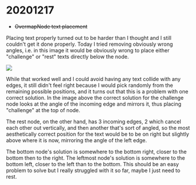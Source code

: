 <!--
title: 20201217
-->

# 20201217

* ~~OvermapNode text placement~~

Placing text properly turned out to be harder than I thought and I still couldn't get it done properly. 
Today I tried removing obviously wrong angles, i.e. in this image it would be obviously wrong to place either "challenge" or "rest" texts directly below the node.

<img class="center" src="https://i.imgur.com/VJYNraQ.png"></img>

While that worked well and I could avoid having any text collide with any edges, it still didn't feel right because I would pick randomly from the remaining possible positions, 
and it turns out that this is a problem with one correct solution. In the image above the correct solution for the challenge node looks at the angle of the incoming edge and mirrors it, 
thus placing "challenge" at the top of node.

The rest node, on the other hand, has 3 incoming edges, 2 which cancel each other out vertically, and then another that's sort of angled, 
so the most aesthetically correct position for the text would be to be on right but slightly above where it is now, mirroring the angle of the left edge.

The bottom node's solution is somewhere to the bottom right, closer to the bottom then to the right. 
The leftmost node's solution is somewhere to the bottom left, closer to the left than to the bottom. 
This should be an easy problem to solve but I really struggled with it so far, maybe I just need to rest.
